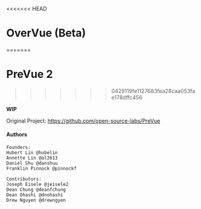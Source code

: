 <<<<<<< HEAD
# OverVue (Beta)
=======
# PreVue 2
>>>>>>> 0429119fe1127683fea28caa053fae178dffc456

**WIP**

Original Project: https://github.com/open-source-labs/PreVue

#### Authors
```
Founders: 
Hubert Lin @hubelin
Annette Lin @al2613
Daniel Shu @danshuu
Franklin Pinnock @pinnockf

Contributors:
Joseph Eisele @jeisele2
Dean Chung @deanfchung
Dean Ohashi @dnohashi
Drew Nguyen @drewngyen
```
